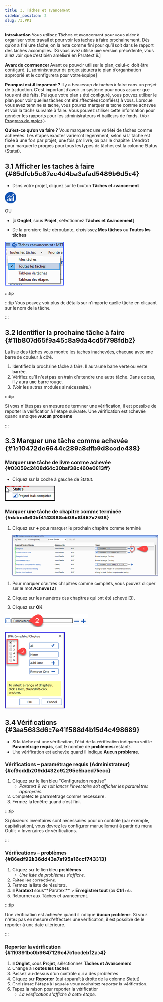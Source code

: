 ```yaml
---
title: 3. Tâches et avancement
sidebar_position: 2
slug: /3.PP1
---
```




**Introduction** Vous utilisez Tâches et avancement pour vous aider à organiser votre travail et pour voir les taches à faire prochainement. Dès qu’on a fini une tâche, on la note comme fini pour qu’il soit dans le rapport des tâches accomplies. [Si vous avez utilisé une version précédente, vous allez voir que c’est bien amélioré en Paratext 9.]


**Avant de commencer**  Avant de pouvoir utiliser le plan, celui-ci doit être configuré. [L'administrateur du projet ajoutera le plan d'organisation approprié et le configurera pour votre équipe]


**Pourquoi est-il important ?** Il y a beaucoup de taches à faire dans un projet de traduction. C’est important d’avoir un système pour nous assurer que tous ont été faits. Puisque votre plan a été configuré, vous pouvez utiliser le plan pour voir quelles tâches ont été affectées (confiées) à vous. Lorsque vous avez terminé la tâche, vous pouvez marquer la tâche comme achevée et voir la tâche suivante à faire. Vous pouvez utiliser cette information pour générer les rapports pour les administrateurs et bailleurs de fonds. (Voir [Progress de projet](/6.PP2).).


**Qu’est-ce qu’on va faire ?** Vous marquerez une variété de tâches comme achevées. Les étapes exactes varieront légèrement, selon si la tâche est fixée à une fois par projet, une fois par livre, ou par le chapitre. L'endroit pour marquer le progrès pour tous les types de tâches est la colonne Status (Statut).


## 3.1 Afficher les taches à faire {#85dfcb5c87ec4d4ba3afad5489b6d5c4}


<div class='notion-row'>
<div class='notion-column' style={{width: 'calc((100% - (min(32px, 4vw) * 1)) * 0.5)'}}>

- Dans votre projet, cliquez sur le bouton **Tâches et avancement**

</div><div className='notion-spacer'></div>

<div class='notion-column' style={{width: 'calc((100% - (min(32px, 4vw) * 1)) * 0.5)'}}>

![](./861894244.png)

</div><div className='notion-spacer'></div>
</div>

OU

- [**≡ Onglet**, sous **Projet**, sélectionnez **Tâches et Avancement**]

<div class='notion-row'>
<div class='notion-column' style={{width: 'calc((100% - (min(32px, 4vw) * 1)) * 0.5)'}}>

- De la première liste déroulante, choisissez **Mes tâches** ou **Toutes les tâches**

</div><div className='notion-spacer'></div>

<div class='notion-column' style={{width: 'calc((100% - (min(32px, 4vw) * 1)) * 0.5)'}}>

![](./1194388438.png)

</div><div className='notion-spacer'></div>
</div>

:::tip

:::tip Vous pouvez voir plus de détails sur n'importe quelle tâche en cliquant sur le nom de la tâche.

:::




## 3.2 Identifier la prochaine tâche à faire {#11b807d65f9a45c8a9da4cd5f798fdb2}


La liste des tâches vous montre les taches inachevées, chacune avec une barre de couleur à côté.

1. Identifiez la prochaine tâche à faire. Il aura une barre verte ou verte barrée.
1. Vérifiez qu’il n'est pas en train d'attendre une autre tâche. Dans ce cas, il y aura une barre rouge.
1. (Voir les autres modules si nécessaire.)

:::tip

Si vous n'êtes pas en mesure de terminer une vérification, il est possible de reporter la vérification à l'étape suivante. Une vérification est achevée quand il indique **Aucun problème**

:::




## 3.3 Marquer une tâche comme achevée {#1e10472de6644e289a8dfb9d8ccde488}


### Marquer une tâche de livre comme achevée {#03059c2408d64c30baf38c460e0813ff}


<div class='notion-row'>
<div class='notion-column' style={{width: 'calc((100% - (min(32px, 4vw) * 1)) * 0.5)'}}>

- Cliquez sur la coche à gauche de Statut.

</div><div className='notion-spacer'></div>

<div class='notion-column' style={{width: 'calc((100% - (min(32px, 4vw) * 1)) * 0.49999999999999994)'}}>

![](./954238022.png)

</div><div className='notion-spacer'></div>
</div>

### Marquer une tâche de chapitre comme terminée {#dabedb60bf4143888eb08c8f457c7598}

1. Cliquez sur **+** pour marquer le prochain chapitre comme terminé

    ![](./498799590.png)


<div class='notion-row'>
<div class='notion-column' style={{width: 'calc((100% - (min(32px, 4vw) * 1)) * 0.5625)'}}>

1. Pour marquer d'autres chapitres comme complets, vous pouvez cliquer sur le mot **Achevé [2]**

1. Cliquez sur les numéros des chapitres qui ont été achevé [3].

1. Cliquez sur **OK**

</div><div className='notion-spacer'></div>

<div class='notion-column' style={{width: 'calc((100% - (min(32px, 4vw) * 1)) * 0.4375)'}}>

![](./57914603.png)

![](./2100928914.png)

</div><div className='notion-spacer'></div>
</div>

## 3.4 Vérifications {#3aa5683d6c7e41f588d4b15d4c498689}

- Si la tâche est une vérification, l’état de la vérification indiquera soit le **Paramétrage requis**, soit le nombre de **problèmes** restants.
- Une vérification est achevée quand il indique **Aucun problème**.

### Vérifications – paramétrage requis (Administrateur) {#cf9cddb209dd432c92295e5baed75ecc}

1. Cliquez sur le lien bleu "Configuration requise"
    - _Paratext 9 va soit lancer l’inventaire soit afficher les paramètres appropriés._
1. Complétez le paramétrage comme nécessaire.
1. Fermez la fenêtre quand c'est fini.

:::tip

Si plusieurs inventaires sont nécessaires pour un contrôle (par exemple, capitalisation), vous devrez les configurer manuellement à partir du menu Outils &gt; Inventaires de vérifications.

:::




### Vérifications – problèmes {#86edf92b36dd43a7af95a16dcf743313}

1. Cliquez sur le lien bleu **problèmes**
    - _Une liste de problèmes s’affiche._
1. Faites les corrections.
1. Fermez la liste de résultats.
1. **≡ Paratext** sous** Paratext** &gt; **Enregistrer tout** (ou **Ctrl**+**s**).
1. Retourner aux Tâches et avancement.

:::tip

Une vérification est achevée quand il indique **Aucun problème**. Si vous n'êtes pas en mesure d'effectuer une vérification, il est possible de le reporter à une date ultérieure.

:::




### Reporter la vérification {#110391bc0b9647129c47c1ccdebf2ac4}

1. **≡ Onglet**, sous **Projet**, sélectionnez **Tâches et Avancement**
1. Change à **Toutes les tâches**
1. Passez au-dessus d'un contrôle qui a des problèmes
1. Cliquez sur **Reporter** (qui apparaît à droite de la colonne Statut)
1. Choisissez l'étape à laquelle vous souhaitez reporter la vérification.
1. Tapez la raison pour reporter la vérification
    - _La vérification s'affiche à cette étape._
